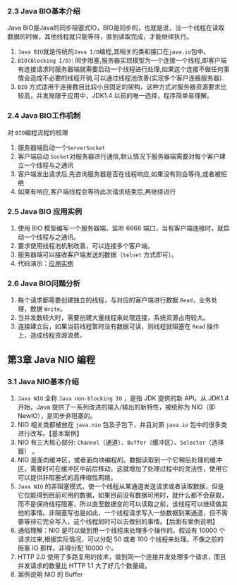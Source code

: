 ### 2.3 Java BIO基本介绍
Java BIO是Java的同步阻塞式IO，BIO是同步的，也就是说，当一个线程在读取数据的时候，其他线程就只能等待，直到读取完成，才能继续执行。
1. `Java BIO`就是传统的`Java I/O`编程,其相关的类和接口在`java.io`包中。
2. `BIO(Blocking I/O)`: 同步阻塞,服务器实现模型为一个连接一个线程,即客户端有连接请求时服务器端就需要启动一个线程进行处理,如果这个连接不做任何事情会造成不必要的线程开销,可以通过线程池改善(实现多个客户连接服务器).
3. `BIO` 方式适用于连接数目比较小且固定的架构，这种方式对服务器资源要求比较高，并发局限于应用中，JDK1.4 以前的唯一选择，程序简单易理解。

### 2.4 Java BIO工作机制
对 `BIO`编程流程的梳理
1. 服务器端启动一个`ServerSocket`
2. 客户端启动 `Socket`对服务器进行通信,默认情况下服务器端需要对每个客户建立一个线程与之通讯
3. 客户端发出请求后,先咨询服务器是否在线程响应,如果没有则会等待,或者被拒绝
4. 如果有响应,客户端线程会等待此次请求结束后,再继续进行
### 2.5 Java BIO 应用实例
1. 使用 BIO 模型编写一个服务器端，监听 6666 端口，当有客户端连接时，就启动一个线程与之通讯。
2. 要求使用线程池机制改善，可以连接多个客户端。
3. 服务器端可以接收客户端发送的数据（`telnet` 方式即可）。
4. 代码演示：[应用实例](src/main/java/com/ljava/bio/BIOServer.java)
### 2.6 Java BIO问题分析
1. 每个请求都需要创建独立的线程，与对应的客户端进行数据 `Read`，业务处理，数据 `Write`。
2. 当并发数较大时，需要创建大量线程来处理连接，系统资源占用较大。
3. 连接建立后，如果当前线程暂时没有数据可读，则线程就阻塞在 `Read` 操作上，造成线程资源浪费。
## 第3章 Java NIO 编程
### 3.1 Java NIO基本介绍
1. `Java NIO` 全称 `Java non-blocking IO` ，是指 JDK 提供的新 API。从 JDK1.4 开始，Java 提供了一系列改进的输入/输出的新特性，被统称为 NIO（即 NewIO），是同步非阻塞的。
2. NIO 相关类都被放在 `java.nio` 包及子包下，并且对原 `java.io` 包中的很多类进行改写。【基本案例】
3. NIO 有三大核心部分: `Channel`（通道）、`Buffer`（缓冲区）、`Selector`（选择器） 。
4. NIO 是面向缓冲区，或者面向块编程的。数据读取到一个它稍后处理的缓冲区，需要时可在缓冲区中前后移动，这就增加了处理过程中的灵活性，使用它可以提供非阻塞式的高伸缩性网络。
5. `Java NIO` 的非阻塞模式，使一个线程从某通道发送请求或者读取数据，但是它仅能得到目前可用的数据，如果目前没有数据可用时，就什么都不会获取，而不是保持线程阻塞，所以直至数据变的可以读取之前，该线程可以继续做其他的事情。非阻塞写也是如此，一个线程请求写入一些数据到某通道，但不需要等待它完全写入，这个线程同时可以去做别的事情。【后面有案例说明】
6. 通俗理解：NIO 是可以做到用一个线程来处理多个操作的。假设有 10000 个请求过来,根据实际情况，可以分配 50 或者 100 个线程来处理。不像之前的阻塞 IO 那样，非得分配 10000 个。
7. HTTP 2.0 使用了多路复用的技术，做到同一个连接并发处理多个请求，而且并发请求的数量比 HTTP 1.1 大了好几个数量级。
8. 案例说明 NIO 的 Buffer